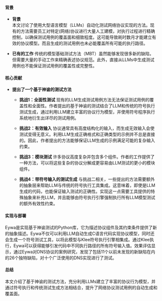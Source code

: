 #### 背景
- **背景**       
    本文讨论了使用大型语言模型（LLMs）自动化测试网络协议实现的方法。现有的方法需要员工对特定(网络)协议进行大量人工建模，对执行过程进行精确控制，以确保测试用例的覆盖面和细致程度。这可能导致耗时数月才能建立有效的协议模型。而且生成的测试用例也未必能覆盖所有可能的执行路径。

- **已有的工作**
    传统的模型基础测试方法（MBT）虽然能够发现很多新的缺陷，但需要大量的手动工作来精确表述协议规范。此外，直接从LLMs中生成测试用例也不能保证测试用例的覆盖性或完整性。

#### 核心贡献
- **提出了一个基于神谕的测试方法**
    - **挑战1：全面性测试**
        现有的LLM生成测试用例方法无法保证测试用例的覆盖性和全面性。作者提出的基于神谕的测试结合了LLM和传统的符号执行测试生成，通过利用LLM建立丰富的协议行为模型，并使用符号程序执行系统地衍生出详尽的测试用例。

    - **挑战2：有效输入**
        协议通常具有高度结构化的输入，而生成无效输入会使测试变得无意义。利用LLM生成正确格式和正确类型的示例并不总是直接的。因此，作者提出的方法能够保证LLM生成的示例满足可能的复杂输入约束。

    - **挑战3：模块测试**
        许多协议高度复杂并包含多个组件。作者的工作提供了一种方法，可以将这些复杂的协议分解成更容易由LLM测试的更小的模块组件。
        
    - **挑战4：带符号输入的测试生成**
        与挑战二相关，一些提出的方法需要额外的抽象层来帮助LLM与传统的符号执行工具集成。这意味着，即使是LLM生成的代码，也能保证输入测试的正确性。实现这一点需要工具提供的特殊抽象来补充LLM，并且能够由符号执行引擎强制执行所有LLM模型测试的额外有效性约束。

#### 实现与部署
Eywa是实现基于神谕测试的Python库，它为描述协议组件及其约束条件提供了新的抽象描述。Eywa不仅可以利用LLM自动生成C语言代码实现协议模型，同时还会生成一个符号测试工具，以将此模型与Klee符号执行引擎相集成。通过Klee执行，Eywa可以获得能够引发代码中不同执行路径的所有符号输入值。效果评估显示，通过Eywa对DNS协议的案例研究，发现了包括11个以前未发现的新缺陷在内的26个独特缺陷，对十个广泛使用的DNS实现进行了测试。

#### 总结
本文介绍了基于神谕的测试方法，充分利用LLMs建立了丰富的协议行为模型，并通过符号执行和传统测试生成方法相结合，提升了网络协议测试用例的自动生成和覆盖面。
